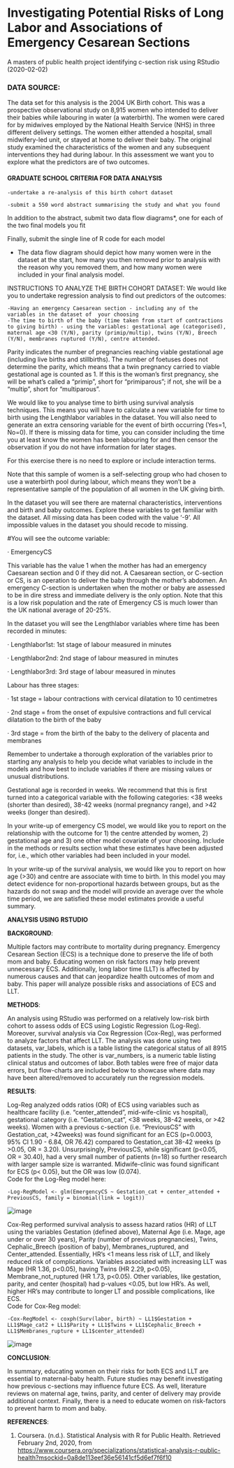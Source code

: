 # Investigating Potential Risks of Long Labor and Associations of Emergency Cesarean Sections
A masters of public health project identifying c-section risk using RStudio (2020-02-02)



### DATA SOURCE:
The data set for this analysis is the 2004 UK Birth cohort. This was a prospective observational study on 8,915 women who intended to deliver their babies while labouring in water (a waterbirth). The women were cared for by midwives employed by the National Health Service (NHS) in three different delivery settings. The women either attended a hospital, small midwifery-led unit, or stayed at home to deliver their baby. The original study examined the characteristics of the women and any subsequent interventions they had during labour.  In this assessment we want you to explore what the predictors are of two outcomes. 

#### GRADUATE SCHOOL CRITERIA FOR DATA ANALYSIS
    -undertake a re-analysis of this birth cohort dataset

    -submit a 550 word abstract summarising the study and what you found

In addition to the abstract, submit two data flow diagrams*, one for each of the two final models you fit

Finally, submit the single line of R code for each model

* The data flow diagram should depict how many women were in the dataset at the start, how many you then removed prior to analysis with the reason why you removed them, and how many women were included in your final analysis model. 

INSTRUCTIONS TO ANALYZE THE BIRTH COHORT DATASET: 
We would like you to undertake regression analysis to find out predictors of the outcomes:

    -Having an emergency Caesarean section - including any of the variables in the dataset of  your choosing
    -The time to birth of the baby (time taken from start of contractions to giving birth) - using the variables: gestational age (categorised), maternal age <30 (Y/N), parity (primip/multip), twins (Y/N), Breech (Y/N), membranes ruptured (Y/N), centre attended. 

Parity indicates the number of pregnancies reaching viable gestational age (including live births and stillbirths). The number of foetuses does not determine the parity, which means that a twin pregnancy carried to viable gestational age is counted as 1. If this is the woman’s first pregnancy, she will be what’s called a “primip”, short for “primiparous”; if not, she will be a “multip”, short for “multiparous”.

We would like to you analyse time to birth using survival analysis techniques. This means you will have to calculate a new variable for time to birth using the Lengthlabor variables in the dataset. You will also need to generate an extra censoring variable for the event of birth occurring (Yes=1, No=0). If there is missing data for time, you can consider including the time you at least know the women has been labouring for and then censor the observation if you do not have information for later stages. 

For this exercise there is no need to explore or include interaction terms. 

Note that this sample of women is a self-selecting group who had chosen to use a waterbirth pool during labour, which means they won’t be a representative sample of the population of all women in the UK giving birth.

In the dataset you will see there are maternal characteristics, interventions and birth and baby outcomes. Explore these variables to get familiar with the dataset. All missing data has been coded with the value ‘-9’. All impossible values in the dataset you should recode to missing.

#You will see the outcome variable:

·       EmergencyCS

This variable has the value 1 when the mother has had an emergency Caesarean section and 0 if they did not. A Caesarean section, or C-section or CS, is an operation to deliver the baby through the mother’s abdomen. An emergency C-section is undertaken when the mother or baby are assessed to be in dire stress and immediate delivery is the only option.  Note that this is a low risk population and the rate of Emergency CS is much lower than the UK national average of 20-25%.

In the dataset you will see the Lengthlabor variables where time has been recorded in minutes:

·       Lengthlabor1st: 1st stage of labour measured in minutes

·       Lengthlabor2nd: 2nd stage of labour measured in minutes

·       Lengthlabor3rd: 3rd stage of labour measured in minutes

Labour has three stages:

·       1st stage = labour contractions with cervical dilatation to 10 centimetres

·       2nd stage = from the onset of expulsive contractions and full cervical dilatation to the birth of the baby

·       3rd stage = from the birth of the baby to the delivery of placenta and membranes

Remember to undertake a thorough exploration of the variables prior to starting any analysis to help you decide what variables to include in the models and how best to include variables if there are missing values or unusual distributions.

Gestational age is recorded in weeks. We recommend that this is first turned into a categorical variable with the following categories: <38 weeks (shorter than desired), 38-42 weeks (normal pregnancy range), and >42 weeks (longer than desired).

In your write-up of emergency CS model, we would like you to report on the relationship with the outcome for 1) the centre attended by women, 2) gestational age and 3) one other model covariate of your choosing. Include in the methods or results section what these estimates have been adjusted for, i.e., which other variables had been included in your model. 

In your write-up of the survival analysis, we would like you to report on how age (>30) and centre are associate with time to birth.  In this model you may detect evidence for non-proportional hazards between groups, but as the hazards do not swap and the model will provide an average over the whole time period, we are satisfied these model estimates provide a useful summary.  

**ANALYSIS USING RSTUDIO**

**BACKGROUND**:

Multiple factors may contribute to mortality during pregnancy.  Emergency Cesarean Section (ECS) is a technique done to preserve the life of both mom and baby.  Educating women on risk factors may help prevent unnecessary ECS.  Additionally, long labor time (LLT) is affected by numerous causes and that can jeopardize health outcomes of mom and baby.  This paper will analyze possible risks and associations of ECS and LLT.

**METHODS**:

An analysis using RStudio was performed on a relatively low-risk birth cohort to assess odds of ECS using Logistic Regression (Log-Reg).  Moreover, survival analysis via Cox Regression (Cox-Reg), was performed to analyze factors that affect LLT.  The analysis was done using two datasets, var_labels, which is a table listing the categorical status of all 8915 patients in the study.  The other is var_numbers, is a numeric table listing clinical status and outcomes of labor.  Both tables were free of major data errors, but flow-charts are included below to showcase where data may have been altered/removed to accurately run the regression models.  

**RESULTS**:

Log-Reg analyzed odds ratios (OR) of ECS using variables such as healthcare facility (i.e. “center_attended”, mid-wife-clinic vs hospital), gestational category (i.e. “Gestation_cat”, <38 weeks, 38-42 weeks, or >42 weeks).  Women with a previous c-section (i.e. “PreviousCS” with Gestation_cat, >42weeks) was found significant for an ECS (p=0.0003, 95% CI 1.90 - 6.84, OR 76.42) compared to Gestation_cat 38-42 weeks (p >0.05, OR = 3.20).  Unsurprisingly, PreviousCS, while significant (p<0.05, OR = 30.40), had a very small number of patients (n=18) so further research with larger sample size is warranted.  Midwife-clinic was found significant for ECS (p< 0.05), but the OR was low (0.074).  
Code for the Log-Reg model here: 

    -Log-RegModel <- glm(EmergencyCS ~ Gestation_cat + center_attended + PreviousCS, family = binomial(link = logit))
 
![image](https://github.com/user-attachments/assets/7ae092c3-418b-4e32-bf80-a54f2ce062ef)

Cox-Reg performed survival analysis to assess hazard ratios (HR) of LLT using the variables Gestation (defined above), Maternal Age (i.e. Mage, age under or over 30 years), Parity (number of previous pregnancies), Twins, Cephalic_Breech (position of baby), Membranes_ruptured, and Center_attended.  Essentially, HR’s <1 means less risk of LLT, and likely reduced risk of complications.  Variables associated with increasing LLT was Mage (HR 1.36, p<0.05), having Twins (HR 2.29, p<0.05), Membrane_not_ruptured (HR 1.73, p<0.05).  Other variables, like gestation, parity, and center (hospital) had p-values <0.05, but low HR’s.  As well, higher HR’s may contribute to longer LT and possible complications, like ECS.  
Code for Cox-Reg model:

    -Cox-RegModel <- coxph(Surv(labor, birth) ~ LL1$Gestation + LL1$Mage_cat2 + LL1$Parity + LL1$Twins + LL1$Cephalic_Breech + LL1$Membranes_rupture + LL1$center_attended) 

![image](https://github.com/user-attachments/assets/42dcd0e8-c68f-4a4c-be13-88244f171484)

**CONCLUSION**:

In summary, educating women on their risks for both ECS and LLT are essential to maternal-baby health.  Future studies may benefit investigating how previous c-sections may influence future ECS.  As well, literature reviews on maternal age, twins, parity, and center of delivery may provide additional context. Finally, there is a need to educate women on risk-factors to prevent harm to mom and baby.



**REFERENCES**:
1. Coursera. (n.d.). Statistical Analysis with R for Public Health. Retrieved February 2nd, 2020, from https://www.coursera.org/specializations/statistical-analysis-r-public-health?msockid=0a8de113eef36e56141cf5d6ef7f6f10



